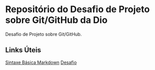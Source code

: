# Repositório do Desafio de Projeto sobre Git/GitHub da Dio
Desafio de Projeto sobre Git/GitHub.

## Links Úteis
[Sintaxe Básica Markdown](https://www.markdownguide.org/basic-syntax/)
[Desafio](https://web.dio.me/lab/criando-seu-primeiro-repositorio-no-github-para-compartilhar-seu-progresso/)
